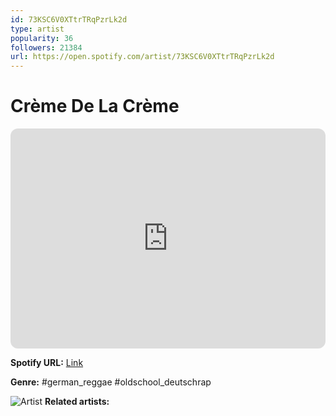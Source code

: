 ```yaml
---
id: 73KSC6V0XTtrTRqPzrLk2d
type: artist
popularity: 36
followers: 21384
url: https://open.spotify.com/artist/73KSC6V0XTtrTRqPzrLk2d
---
```

# Crème De La Crème

<iframe style="border-radius:12px" src="https://open.spotify.com/embed/artist/73KSC6V0XTtrTRqPzrLk2d" width="100%" height="352" frameBorder="0" allowfullscreen="" allow="autoplay; clipboard-write; encrypted-media; fullscreen; picture-in-picture" loading="lazy"></iframe>

**Spotify URL:** [Link](https://open.spotify.com/artist/73KSC6V0XTtrTRqPzrLk2d)

**Genre:**  #german_reggae #oldschool_deutschrap

![Artist](https://i.scdn.co/image/ab67616d0000b27363e19d2a8e8c33b57232b80c)
**Related artists:**


